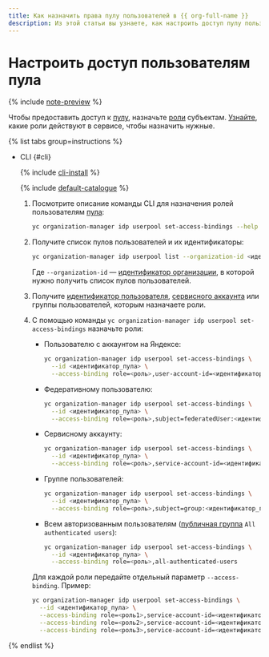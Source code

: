 ```yaml
---
title: Как назначить права пулу пользователей в {{ org-full-name }}
description: Из этой статьи вы узнаете, как настроить доступ пулу пользователей в {{ org-name }}.
---
```


# Настроить доступ пользователям пула


{% include [note-preview](../../../_includes/note-preview.md) %}

Чтобы предоставить доступ к [пулу](../../concepts/user-pools.md), назначьте [роли](../../../iam/concepts/access-control/roles.md) субъектам. [Узнайте](../../security/index.md#roles-list), какие роли действуют в сервисе, чтобы назначить нужные.

{% list tabs group=instructions %}

- CLI {#cli}

  {% include [cli-install](../../../_includes/cli-install.md) %}

  {% include [default-catalogue](../../../_includes/default-catalogue.md) %}

   1. Посмотрите описание команды CLI для назначения ролей пользователям [пула](../../concepts/user-pools.md):

      ```bash
      yc organization-manager idp userpool set-access-bindings --help
      ```

   1. Получите список пулов пользователей и их идентификаторы:

      ```bash
      yc organization-manager idp userpool list --organization-id <идентификатор_организации>
      ```

      Где `--organization-id` — [идентификатор организации](../organization-get-id.md), в которой нужно получить список пулов пользователей.

   1. Получите [идентификатор пользователя](../../../iam/operations/users/get.md), [сервисного аккаунта](../../../iam/operations/sa/get-id.md) или группы пользователей, которым назначаете роли.
   1. С помощью команды `yc organization-manager idp userpool set-access-bindings` назначьте роли:
      
      * Пользователю с аккаунтом на Яндексе:

         ```bash
         yc organization-manager idp userpool set-access-bindings \
           --id <идентификатор_пула> \
           --access-binding role=<роль>,user-account-id=<идентификатор_пользователя>
         ```

      * Федеративному пользователю:

         ```bash
         yc organization-manager idp userpool set-access-bindings \
           --id <идентификатор_пула> \
           --access-binding role=<роль>,subject=federatedUser:<идентификатор_пользователя>
         ```

      * Сервисному аккаунту:

         ```bash
         yc organization-manager idp userpool set-access-bindings \
           --id <идентификатор_пула> \
           --access-binding role=<роль>,service-account-id=<идентификатор_сервисного_аккаунта>
         ```

      * Группе пользователей:

         ```bash
         yc organization-manager idp userpool set-access-bindings \
           --id <идентификатор_пула> \
           --access-binding role=<роль>,subject=group:<идентификатор_группы>
         ```

      * Всем авторизованным пользователям ([публичная группа](../../../iam/concepts/access-control/public-group.md) `All authenticated users`):

         ```bash
         yc organization-manager idp userpool set-access-bindings \
           --id <идентификатор_пула> \
           --access-binding role=<роль>,all-authenticated-users
         ```

      Для каждой роли передайте отдельный параметр `--access-binding`. Пример:

      ```bash
      yc organization-manager idp userpool set-access-bindings \
        --id <идентификатор_пула> \
        --access-binding role=<роль1>,service-account-id=<идентификатор_сервисного_аккаунта> \
        --access-binding role=<роль2>,service-account-id=<идентификатор_сервисного_аккаунта> \
        --access-binding role=<роль3>,service-account-id=<идентификатор_сервисного_аккаунта>
      ```

{% endlist %}
